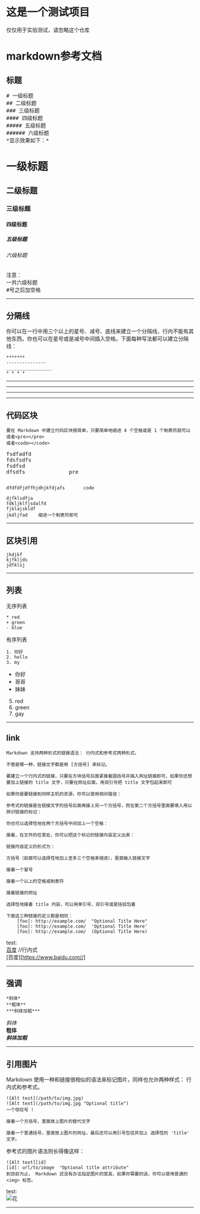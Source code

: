 # 这是一个测试项目
  仅仅用于实验测试，请忽略这个仓库   
  
 
 # markdown参考文档
## 标题

<pre>
# 一级标题
## 二级标题
### 三级标题
#### 四级标题
##### 五级标题
###### 六级标题
*显示效果如下：*
</pre>
# 一级标题
## 二级标题
### 三级标题
#### 四级标题
##### 五级标题
###### 六级标题
<pre>
注意：
一共六级标题
#号之后加空格
</pre>
***********
## 分隔线
你可以在一行中用三个以上的星号、减号、底线来建立一个分隔线，行内不能有其他东西。你也可以在星号或是减号中间插入空格。下面每种写法都可以建立分隔线：

    *******
    ---------------
    _________________
    * * * *

*******
---------------
_________________
* * * *
## 代码区块
    要在 Markdown 中建立代码区块很简单，只要简单地缩进 4 个空格或是 1 个制表符就可以
    或者<pre></pre>
    或者<code></code>
<pre>
fsdfadfd
fdsfsdfs
fsdfsd
dfsdfs              pre
</pre>
<code>
dfdfdfjdffhjdhjkfdjafs       code
</code>

    djfklsdfja
    fdkljklfjsdalfd
    fjklajskldf
    jkdljfad    缩进一个制表符即可
__________________________
## 区块引用
    jkdjkf
    kjfkljds
    jdfklsj
**********************
## 列表
无序列表

    * red
    + green
    - blue
有序列表
    
    1. 你好
    2. hello
    3. my
+ 你好
+ 哥哥
+ 妹妹
5. red
3. green
2. gay
______________
## link
    Markdown 支持两种形式的链接语法： 行内式和参考式两种形式。

    不管是哪一种，链接文字都是用 [方括号] 来标记。

    要建立一个行内式的链接，只要在方块括号后面紧接着圆括号并插入网址链接即可，如果你还想要加上链接的 title 文字，只要在网址后面，用双引号把 title 文字包起来即可

    如果你是要链接到同样主机的资源，你可以使用相对路径：

    参考式的链接是在链接文字的括号后面再接上另一个方括号，而在第二个方括号里面要填入用以辨识链接的标记：

    你也可以选择性地在两个方括号中间加上一个空格：

    接着，在文件的任意处，你可以把这个标记的链接内容定义出来：

    链接内容定义的形式为：

    方括号（前面可以选择性地加上至多三个空格来缩进），里面输入链接文字

    接着一个冒号

    接着一个以上的空格或制表符

    接着链接的网址

    选择性地接着 title 内容，可以用单引号、双引号或是括弧包着

    下面这三种链接的定义都是相同：
        [foo]: http://example.com/  "Optional Title Here"
        [foo]: http://example.com/  'Optional Title Here'
        [foo]: http://example.com/  (Optional Title Here)

test:   
[百度](https://www.baidu.com// "baidu")
//行内式    
[百度][https://www.baidu.com//]
_________________
## 强调
    *斜体*  
    **粗体**    
    ***斜体加粗***
*斜体*  
**粗体**    
***斜体加粗***
___________________
## 引用图片
Markdown 使用一种和链接很相似的语法来标记图片，同样也允许两种样式： 行内式和参考式。

    ![Alt text](/path/to/img.jpg)
    ![Alt text](/path/to/img.jpg "Optional title")
    一个惊叹号 !

    接着一个方括号，里面放上图片的替代文字

    接着一个普通括号，里面放上图片的网址，最后还可以用引号包住并加上 选择性的 'title' 文字。 

参考式的图片语法则长得像这样：

    ![Alt text][id]
    [id]: url/to/image  "Optional title attribute"
    到目前为止， Markdown 还没有办法指定图片的宽高，如果你需要的话，你可以使用普通的 <img> 标签。

test:   
![花]( /E:/project/note/1.jpg )
___________________________






